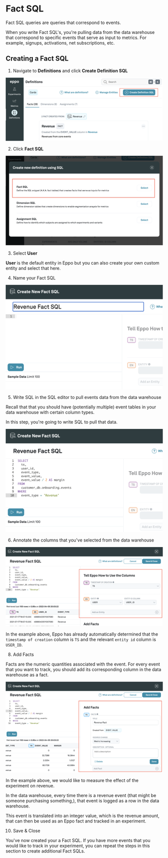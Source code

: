# Fact SQL

Fact SQL queries are queries that correspond to events. 

When you write Fact SQL's, you're pulling data from the data warehouse that correspond to specific events that serve as input to metrics. For example, signups, activations, net subscriptions, etc.

## Creating a Fact SQL

1. Navigate to **Definitions** and click **Create Definition SQL**

![Create Definition SQL](../../../static//img/building-experiments/create-definition-sql.png)

2. Click **Fact SQL**

![Create Fact SQL](../../../static//img/building-experiments/create-fact-sql.png)

3. Select **User**

**User** is the default entity in Eppo but you can also create your own custom entity and select that here.

4. Name your Fact SQL

![Name Fact SQL](../../../static//img/building-experiments/name-fact-sql.png)

5. Write SQL in the SQL editor to pull events data from the data warehouse

Recall that that you should have (potentially multiple) event tables in your data warehouse with certain column types.

In this step, you're going to write SQL to pull that data.

![Name Fact SQL](../../../static//img/building-experiments/add-fact-sql-query.png)

6. Annotate the columns that you've selected from the data warehouse

![Annotate Fact SQL](../../../static//img/building-experiments/annotate-fact-sql-columns.png)

In the example above, Eppo has already automatically determined that the `timestamp of creation` column is `TS` and the relevant `entity id` column is `USER_ID`.

8. Add Facts

Facts are the numeric quantities associated with the event. For every event that you want to track, you should add its corresponding column in the data warehouse as a fact.

![Add Facts](../../../static//img/building-experiments/add-fact-sql-fact.png)

In the example above, we would like to measure the effect of the experiment on revenue.

In the data warehouse, every time there is a revenue event (that might be someone purchasing something,), that event is logged as a row in the data warehouse.

This event is translated into an integer value, which is the revenue amount, that can then be used as an Eppo fact and tracked in an experiment.

10. Save & Close

You've now created your a Fact SQL. If you have more events that you would like to track in your experiment, you can repeat the steps in this section to create additional Fact SQLs.
